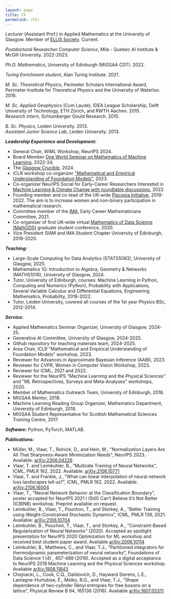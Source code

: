 ```yaml
---
layout: page
title: CV
permalink: /CV/
---
```


  *Lecturer* (Assistant Prof.) in Applied Mathematics at the University of Glasgow. Member of [ELLIS Society](https://ellis.eu). Current. <br>

  *Postdoctoral Researcher Computer Science*, Mila - Quebec AI Institute & McGill University. 2022-2023.

  *Ph.D. Mathematics*, University of Edinburgh (MIGSAA CDT). 2022.

  *Turing Enrichment student*, Alan Turing Institute. 2021.

  *M. Sc. Theoretical Physics*, Perimeter Scholars International Award, Perimeter Institute for Theoretical Physics and the University of Waterloo. 2016.

  *M. Sc. Applied Geophysics* (Cum Laude), IDEA League Scholarship, Delft University of Technology, ETH Zürich, and RWTH Aachen. 2015. <br>
  *Research Intern*, Schlumberger Gould Research. 2015.

  *B. Sc. Physics*, Leiden University. 2013. <br> 
  *Assistant Junior Science Lab*, Leiden University. 2013.
  <!----> 
<!---Extracurricular courses in Complex Analysis, PDEs, and Dynamical Systems.-->


***Leadership Experience and Development:***
- General Chair, WiML Workshop, NeurIPS 2024.
- Board Member [One World Seminar on Mathematics of Machine Learning](https://www.oneworldml.org), 2022-24.
- The [Glasgow Crucible](https://www.gla.ac.uk/myglasgow/ris/researcherdevelopment/researchstaff/crucibleprogramme/), 2024.
- ICLR workshop co-organizer ["Mathematical and Empirical Understanding of Foundation Models"](https://sites.google.com/view/me-fomo2023), 2023.
- Co-organizer NeurIPS Social for Early-Career Researchers Interested in [Machine Learning & Climate Change with roundtable discussions](https://sighellan.github.io/climate-ml-social-2022/), 2022.
- Founding member and co-lead of the UK-wide [Piscopia Initiative]({{TiffanyVlaar.github.io}}/Piscopia), 2019-2022. The aim is to increase women and non-binary participation in mathematical research. 
- Committee member of the [IMA](https://ima.org.uk), Early Career Mathematicians Committee, 2021.
- Co-organiser of first UK-wide virtual [Mathematics of Data Science (MathODS)](https://maths-of-data.github.io) graduate student conference, 2020.
- Vice President SIAM and IMA Student Chapter University of Edinburgh, 2018-2020.

***Teaching:***
- Large-Scale Computing for Data Analytics (STATS5083), University of Glasgow, 2025.
- Mathematics 1G: Introduction to Algebra, Geometry & Networks (MATHS1016), University of Glasgow, 2024.
- Tutor, University of Edinburgh, courses: Machine Learning in Python, Computing and Numerics (Python), Probability with Applications, Several Variable Calculus and Differential Equations, Engineering Mathematics, Probability, 2018-2022.
- Tutor, Leiden University, covered all courses of the 1st year Physics BSc, 2012-2014.
<!---Co-Supervisor final year BSc project, 2019-2020.-->

***Service:***
- Applied Mathematics Seminar Organizer, University of Glasgow, 2024-25.
- Generative AI Committee, University of Glasgow, 2024-2025.
- Github repository for teaching materials team, 2024-2025.
- Area Chair, ICLR "Mathematical and Empirical Understanding of Foundation Models" workshop, 2023.
- Reviewer for Advances in Approximate Bayesian Inference (AABI), 2023.
- Reviewer for CVPR, Women in Computer Vision Workshop, 2023.
- Reviewer for ICML, 2021 and 2022.
- Reviewer for the NeurIPS "Machine Learning and the Physical Sciences" and "ML Retrospectives, Surveys and Meta-Analyses" workshops, 2020.
- Member of Mathematics Outreach Team, University of Edinburgh, 2018.
- MIGSAA Mentor, 2018.
- Machine Learning Reading Group Organizer, Mathematics Department, University of Edinburgh, 2018.
- MIGSAA Student Representative for Scottish Mathematical Sciences Training Centre, 2017.

***Software:***
Python, PyTorch, MATLAB.

***Publications:***
- Müller, M., Vlaar, T., Rolnick, D., and Hein, M., "Normalization Layers Are All That Sharpness-Aware Minimization Needs", NeurIPS 2023. Available: [arXiv:2306.04226](https://arxiv.org/abs/2306.04226)
- Vlaar, T. and Leimkuhler, B., "Multirate Training of Neural Networks", ICML, PMLR 162, 2022. Available: [arXiv:2106.10771](https://arxiv.org/abs/2106.10771)
- Vlaar, T. and Frankle, J., "What can linear interpolation of neural network loss landscapes tell us?", ICML, PMLR 162, 2022. Available: [arXiv:2106.16004](https://arxiv.org/abs/2106.16004)
- Vlaar, T., "Neural Network Behavior at the Classification Boundary", poster accepted for NeurIPS 2021 I (Still) Can’t Believe It’s Not Better (ICBINB) workshop. Preprint available on request.
- Leimkuhler, B., Vlaar, T., Pouchon, T., and Storkey, A., "Better Training using Weight-Constrained Stochastic Dynamics", ICML, PMLR 139, 2021. Available: [arXiv:2106.10704](https://arxiv.org/abs/2106.10704)
- Leimkuhler, B., Pouchon, T., Vlaar, T., and Storkey, A., "Constraint-Based Regularization of Neural Networks" (2020). Accepted as spotlight presentation for NeurIPS 2020 Optimization for ML workshop and received best student paper award. Available [arXiv:2006.10114](https://arxiv.org/abs/2006.10114)
- Leimkuhler, B., Matthews, C., and Vlaar, T.J., "Partitioned integrators for thermodynamic parameterization of neural networks", Foundations of Data Science 1 (4) , 457-489 (2019). Accepted as a digital acceptance to NeurIPS 2019 Machine Learning and the Physical Sciences workshop. Available [arXiv:1908.11843](https://arxiv.org/abs/1908.11843)
- Chojnacki, L., Cook, C.Q., Dalidovich, D., Hayward Sierens, L.E., Lantagne-Hurtubise, É., Melko, R.G., and Vlaar, T.J., “Shape dependence of two-cylinder Rényi entropies for free bosons on a lattice”, Physical Review B 94, 165136 (2016). Available [arXiv:1607.05311](https://arxiv.org/abs/1607.05311). 
